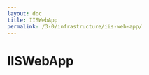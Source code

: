 ```yaml
---
layout: doc
title: IISWebApp
permalink: /3-0/infrastructure/iis-web-app/
---
```


IISWebApp
=========